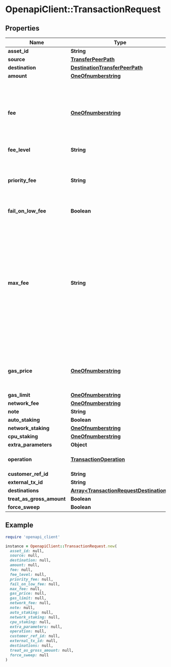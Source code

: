 # OpenapiClient::TransactionRequest

## Properties

| Name | Type | Description | Notes |
| ---- | ---- | ----------- | ----- |
| **asset_id** | **String** |  | [optional] |
| **source** | [**TransferPeerPath**](TransferPeerPath.md) |  | [optional] |
| **destination** | [**DestinationTransferPeerPath**](DestinationTransferPeerPath.md) |  | [optional] |
| **amount** | [**OneOfnumberstring**](OneOfnumberstring.md) |  | [optional] |
| **fee** | [**OneOfnumberstring**](OneOfnumberstring.md) | - For BTC based assets, the fee per bytes in the asset&#39;s smallest unit (Satoshi/Latoshi etc.) - For XRP, the fee for the transaction | [optional] |
| **fee_level** | **String** |  | [optional] |
| **priority_fee** | **String** | - For ETH based assets only, the fee for eip-1559 transaction pricing mechanism. Value is in gwei. | [optional] |
| **fail_on_low_fee** | **Boolean** |  | [optional] |
| **max_fee** | **String** | - For ETH based assets only, must be provided when using the priorityFee parameter. This will be used to limit the fee max possible fee (according to eip-1559). Value is in gwei. - For other assets, it fails a transaction when the automatically selected fee is higher than the provided value. | [optional] |
| **gas_price** | [**OneOfnumberstring**](OneOfnumberstring.md) | For ETH based asset only. this will be used instead of the fee property. Value is in gwei | [optional] |
| **gas_limit** | [**OneOfnumberstring**](OneOfnumberstring.md) |  | [optional] |
| **network_fee** | [**OneOfnumberstring**](OneOfnumberstring.md) |  | [optional] |
| **note** | **String** |  | [optional] |
| **auto_staking** | **Boolean** |  | [optional] |
| **network_staking** | [**OneOfnumberstring**](OneOfnumberstring.md) |  | [optional] |
| **cpu_staking** | [**OneOfnumberstring**](OneOfnumberstring.md) |  | [optional] |
| **extra_parameters** | **Object** |  | [optional] |
| **operation** | [**TransactionOperation**](TransactionOperation.md) |  | [optional][default to &#39;TRANSFER&#39;] |
| **customer_ref_id** | **String** |  | [optional] |
| **external_tx_id** | **String** |  | [optional] |
| **destinations** | [**Array&lt;TransactionRequestDestination&gt;**](TransactionRequestDestination.md) |  | [optional] |
| **treat_as_gross_amount** | **Boolean** |  | [optional] |
| **force_sweep** | **Boolean** |  | [optional] |

## Example

```ruby
require 'openapi_client'

instance = OpenapiClient::TransactionRequest.new(
  asset_id: null,
  source: null,
  destination: null,
  amount: null,
  fee: null,
  fee_level: null,
  priority_fee: null,
  fail_on_low_fee: null,
  max_fee: null,
  gas_price: null,
  gas_limit: null,
  network_fee: null,
  note: null,
  auto_staking: null,
  network_staking: null,
  cpu_staking: null,
  extra_parameters: null,
  operation: null,
  customer_ref_id: null,
  external_tx_id: null,
  destinations: null,
  treat_as_gross_amount: null,
  force_sweep: null
)
```

